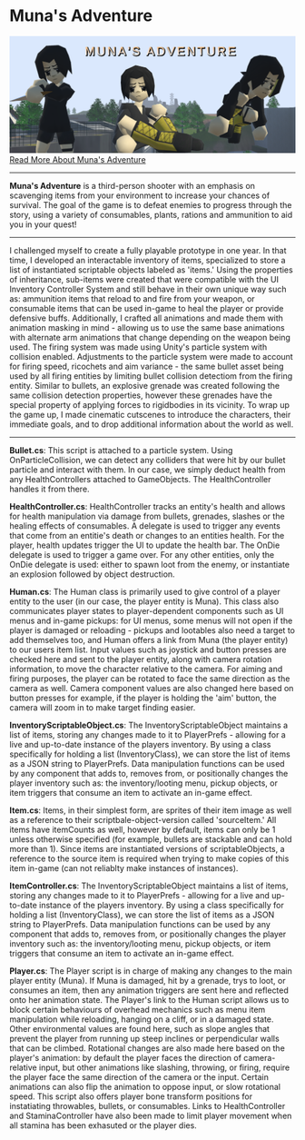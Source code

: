 # Muna's Adventure
![screenshot](screenshot.png)
[Read More About Muna's Adventure](https://portfolium.com/entry/munas-adventure)


_______________________________________

**Muna's Adventure** is a third-person shooter with an emphasis on scavenging items from your environment to increase your chances of survival. The goal of the game is to defeat enemies to progress through the story, using a variety of consumables, plants, rations and ammunition to aid you in your quest!

_______________________________________

I challenged myself to create a fully playable prototype in one year. In that time, I developed an interactable inventory of items, specialized to store a list of instantiated scriptable objects labeled as 'items.' Using the properties of inheritance, sub-items were created that were compatible with the UI Inventory Controller System and still behave in their own unique way such as: ammunition items that reload to and fire from your weapon, or consumable items that can be used in-game to heal the player or provide defensive buffs. Additionally, I crafted all animations and made them with animation masking in mind - allowing us to use the same base animations with alternate arm animations that change depending on the weapon being used. The firing system was made using Unity's particle system with collision enabled. Adjustments to the particle system were made to account for firing speed, ricochets and aim variance - the same bullet asset being used by all firing entities by limiting bullet collision detectiom from the firing entity. Similar to bullets, an explosive grenade was created following the same collision detection properties, however these grenades have the special property of applying forces to rigidbodies in its vicinity. To wrap up the game up, I made cinematic cutscenes to introduce the characters, their immediate goals, and to drop additional information about the world as well.

_______________________________________

**Bullet.cs**: This script is attached to a particle system. Using OnParticleCollision, we can detect any colliders that were hit by our bullet particle and interact with them. In our case, we simply deduct health from any HealthControllers attached to GameObjects. The HealthController handles it from there.

**HealthController.cs**: HealthController tracks an entity's health and allows for health manipulation via damage from bullets, grenades, slashes or the healing effects of consumables. A delegate is used to trigger any events that come from an entitie's death or changes to an entities health. For the player, health updates trigger the UI to update the health bar. The OnDie delegate is used to trigger a game over. For any other entities, only the OnDie delegate is used: either to spawn loot from the enemy, or instantiate an explosion followed by object destruction.

**Human.cs**: The Human class is primarily used to give control of a player entity to the user (in our case, the player entity is Muna). This class also communicates player states to player-dependent components such as UI menus and in-game pickups: for UI menus, some menus will not open if the player is damaged or reloading - pickups and lootables also need a target to add themselves too, and Human offers a link from Muna (the player entity) to our users item list. Input values such as joystick and button presses are checked here and sent to the player entity, along with camera rotation information, to move the character relative to the camera. For aiming and firing purposes, the player can be rotated to face the same direction as the camera as well. Camera component values are also changed here based on button presses for example, if the player is holding the 'aim' button, the camera will zoom in to make target finding easier.

**InventoryScriptableObject.cs**: The InventoryScriptableObject maintains a list of items, storing any changes made to it to PlayerPrefs - allowing for a live and up-to-date instance of the players inventory. By using a class specifically for holding a list (InventoryClass), we can store the list of items as a JSON string to PlayerPrefs. Data manipulation functions can be used by any component that adds to, removes from, or positionally changes the player inventory such as: the inventory/looting menu, pickup objects, or item triggers that consume an item to activate an in-game effect.

**Item.cs**: Items, in their simplest form, are sprites of their item image as well as a reference to their scriptbale-object-version called 'sourceItem.' All items have itemCounts as well, however by default, items can only be 1 unless otherwise specified (for example, bullets are stackable and can hold more than 1). Since items are instantiated versions of scriptableObjects, a reference to the source item is required when trying to make copies of this item in-game (can not reliablty make instances of instances).

**ItemController.cs**: The InventoryScriptableObject maintains a list of items, storing any changes made to it to PlayerPrefs - allowing for a live and up-to-date instance of the players inventory. By using a class specifically for holding a list (InventoryClass), we can store the list of items as a JSON string to PlayerPrefs. Data manipulation functions can be used by any component that adds to, removes from, or positionally changes the player inventory such as: the inventory/looting menu, pickup objects, or item triggers that consume an item to activate an in-game effect.

**Player.cs**: The Player script is in charge of making any changes to the main player entity (Muna). If Muna is damaged, hit by a grenade, trys to loot, or consumes an item, then any animation triggers are sent here and reflected onto her animation state. The Player's link to the Human script allows us to block certain behaviours of overhead mechanics such as menu item manipulation while reloading, hanging on a cliff, or in a damaged state. Other environmental values are found here, such as slope angles that prevent the player from running up steep inclines or perpendicular walls that can be climbed. Rotational changes are also made here based on the player's animation: by default the player faces the direction of camera-relative input, but other animations like slashing, throwing, or firing, require the player face the same direction of the camera or the input. Certain animations can also flip the animation to oppose input, or slow rotational speed. This script also offers player bone transform positions for instatiating throwables, bullets, or consumables. Links to HealthController and StaminaController have also been made to limit player movement when all stamina has been exhasuted or the player dies.
